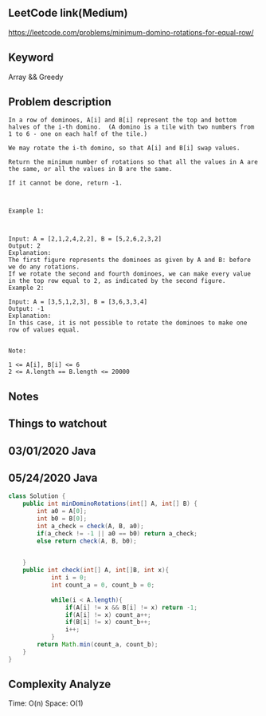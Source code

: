 ## LeetCode link(Medium)
https://leetcode.com/problems/minimum-domino-rotations-for-equal-row/

## Keyword
Array && Greedy

## Problem description
```
In a row of dominoes, A[i] and B[i] represent the top and bottom halves of the i-th domino.  (A domino is a tile with two numbers from 1 to 6 - one on each half of the tile.)

We may rotate the i-th domino, so that A[i] and B[i] swap values.

Return the minimum number of rotations so that all the values in A are the same, or all the values in B are the same.

If it cannot be done, return -1.

 

Example 1:



Input: A = [2,1,2,4,2,2], B = [5,2,6,2,3,2]
Output: 2
Explanation: 
The first figure represents the dominoes as given by A and B: before we do any rotations.
If we rotate the second and fourth dominoes, we can make every value in the top row equal to 2, as indicated by the second figure.
Example 2:

Input: A = [3,5,1,2,3], B = [3,6,3,3,4]
Output: -1
Explanation: 
In this case, it is not possible to rotate the dominoes to make one row of values equal.
 

Note:

1 <= A[i], B[i] <= 6
2 <= A.length == B.length <= 20000
```



## Notes


## Things to watchout

## 03/01/2020 Java
## 05/24/2020 Java
```java
class Solution {
    public int minDominoRotations(int[] A, int[] B) {
        int a0 = A[0];
        int b0 = B[0];
        int a_check = check(A, B, a0);
        if(a_check != -1 || a0 == b0) return a_check;
        else return check(A, B, b0);
        

    }
    public int check(int[] A, int[]B, int x){
            int i = 0;
            int count_a = 0, count_b = 0;
        
            while(i < A.length){
                if(A[i] != x && B[i] != x) return -1;
                if(A[i] != x) count_a++;
                if(B[i] != x) count_b++;
                i++;
            }
        return Math.min(count_a, count_b);
    }
}

```
## Complexity Analyze
Time: O(n)
Space: O(1)